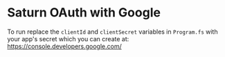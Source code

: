 # Saturn OAuth with Google

To run replace the `clientId` and `clientSecret` variables in `Program.fs` with your app's secret which you can create at: https://console.developers.google.com/